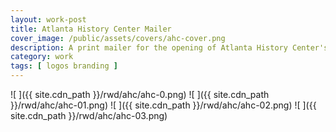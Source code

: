 ```yaml
---
layout: work-post
title: Atlanta History Center Mailer
cover_image: /public/assets/covers/ahc-cover.png
description: A print mailer for the opening of Atlanta History Center's "Gatheround" exhibit designed by Riggs Ward Design.
category: work
tags: [ logos branding ]
---
```


![ ]({{ site.cdn_path }}/rwd/ahc/ahc-0.png)
![ ]({{ site.cdn_path }}/rwd/ahc/ahc-01.png)
![ ]({{ site.cdn_path }}/rwd/ahc/ahc-02.png)
![ ]({{ site.cdn_path }}/rwd/ahc/ahc-03.png)
